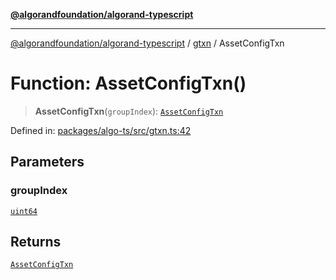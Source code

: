 [**@algorandfoundation/algorand-typescript**](../../../README.md)

***

[@algorandfoundation/algorand-typescript](../../../README.md) / [gtxn](../README.md) / AssetConfigTxn

# Function: AssetConfigTxn()

> **AssetConfigTxn**(`groupIndex`): [`AssetConfigTxn`](../interfaces/AssetConfigTxn.md)

Defined in: [packages/algo-ts/src/gtxn.ts:42](https://github.com/algorandfoundation/puya-ts/blob/main/packages/algo-ts/src/gtxn.ts#L42)

## Parameters

### groupIndex

[`uint64`](../../../type-aliases/uint64.md)

## Returns

[`AssetConfigTxn`](../interfaces/AssetConfigTxn.md)
